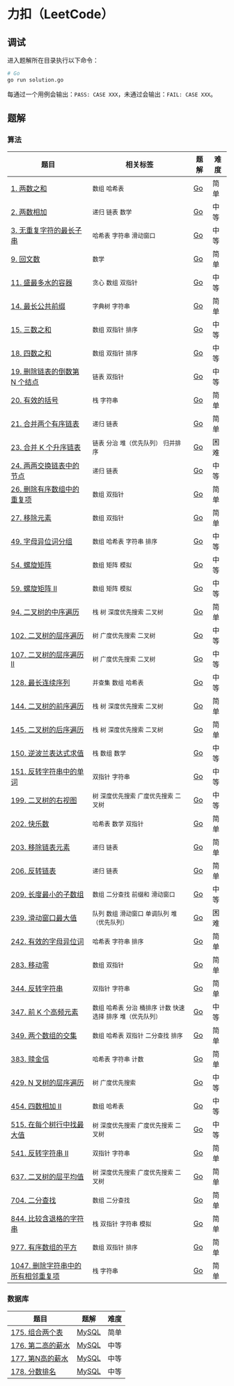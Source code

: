 # 力扣（LeetCode）

## 调试

进入题解所在目录执行以下命令：

```bash
# Go
go run solution.go
```

每通过一个用例会输出：`PASS: CASE XXX`，未通过会输出：`FAIL: CASE XXX`。

## 题解

### 算法

| 题目 | 相关标签 | 题解 | 难度 |
| ---- | ---- | ---- | ---- |
| [1. 两数之和](https://leetcode.cn/problems/two-sum/) | `数组` `哈希表` | [Go](./algorithms/0001.two-sum/solution.go) | 简单 |
| [2. 两数相加](https://leetcode.cn/problems/add-two-numbers/) | `递归` `链表` `数学` | [Go](./algorithms/0002.add-two-numbers/solution.go) | 中等 |
| [3. 无重复字符的最长子串](https://leetcode.cn/problems/longest-substring-without-repeating-characters/) | `哈希表` `字符串` `滑动窗口` | [Go](./algorithms/0003.longest-substring-without-repeating-characters/solution.go) | 中等 |
| [9. 回文数](https://leetcode.cn/problems/palindrome-number/) | `数学` | [Go](./algorithms/0009.palindrome-number/solution.go) | 简单 |
| [11. 盛最多水的容器](https://leetcode.cn/problems/container-with-most-water/) | `贪心` `数组` `双指针` | [Go](./algorithms/0011.container-with-most-water/solution.go) | 中等 |
| [14. 最长公共前缀](https://leetcode.cn/problems/longest-common-prefix/) | `字典树` `字符串` | [Go](./algorithms/0014.longest-common-prefix/solution.go) | 简单 |
| [15. 三数之和](https://leetcode.cn/problems/3sum/) | `数组` `双指针` `排序` | [Go](./algorithms/0015.3sum/solution.go) | 中等 |
| [18. 四数之和](https://leetcode.cn/problems/4sum/) | `数组` `双指针` `排序` | [Go](./algorithms/0018.4sum/solution.go) | 中等 |
| [19. 删除链表的倒数第 N 个结点](https://leetcode.cn/problems/remove-nth-node-from-end-of-list/) | `链表` `双指针` | [Go](./algorithms/0019.remove-nth-node-from-end-of-list/solution.go) | 中等 |
| [20. 有效的括号](https://leetcode.cn/problems/valid-parentheses/) | `栈` `字符串` | [Go](./algorithms/0020.valid-parentheses/solution.go) | 简单 |
| [21. 合并两个有序链表](https://leetcode.cn/problems/merge-two-sorted-lists/) | `递归` `链表` | [Go](./algorithms/0021.merge-two-sorted-lists/solution.go) | 简单 |
| [23. 合并 K 个升序链表](https://leetcode.cn/problems/merge-k-sorted-lists/) | `链表` `分治` `堆（优先队列）` `归并排序` | [Go](./algorithms/0023.merge-k-sorted-lists/solution.go) | 困难 |
| [24. 两两交换链表中的节点](https://leetcode.cn/problems/swap-nodes-in-pairs/) | `递归` `链表` | [Go](./algorithms/0024.swap-nodes-in-pairs/solution.go) | 中等 |
| [26. 删除有序数组中的重复项](https://leetcode.cn/problems/remove-duplicates-from-sorted-array/) | `数组` `双指针` | [Go](./algorithms/0026.remove-duplicates-from-sorted-array/solution.go) | 简单 |
| [27. 移除元素](https://leetcode.cn/problems/remove-element/) | `数组` `双指针` | [Go](./algorithms/0027.remove-element/solution.go) | 简单 |
| [49. 字母异位词分组](https://leetcode.cn/problems/group-anagrams/) | `数组` `哈希表` `字符串` `排序` | [Go](./algorithms/0049.group-anagrams/solution.go) | 中等 |
| [54. 螺旋矩阵](https://leetcode.cn/problems/spiral-matrix/) | `数组` `矩阵` `模拟` | [Go](./algorithms/0054.spiral-matrix/solution.go) | 中等 |
| [59. 螺旋矩阵 II](https://leetcode.cn/problems/spiral-matrix-ii/) | `数组` `矩阵` `模拟` | [Go](./algorithms/0059.spiral-matrix-ii/solution.go) | 中等 |
| [94. 二叉树的中序遍历](https://leetcode.cn/problems/binary-tree-inorder-traversal/) | `栈` `树` `深度优先搜索` `二叉树` | [Go](./algorithms/0094.binary-tree-inorder-traversal/solution.go) | 简单 |
| [102. 二叉树的层序遍历](https://leetcode.cn/problems/binary-tree-level-order-traversal/) | `树` `广度优先搜索` `二叉树` | [Go](./algorithms/0102.binary-tree-level-order-traversal/solution.go) | 中等 |
| [107. 二叉树的层序遍历 II](https://leetcode.cn/problems/binary-tree-level-order-traversal-ii/) | `树` `广度优先搜索` `二叉树` | [Go](./algorithms/0107.binary-tree-level-order-traversal-ii/solution.go) | 中等 |
| [128. 最长连续序列](https://leetcode.cn/problems/longest-consecutive-sequence/) | `并查集` `数组` `哈希表` | [Go](./algorithms/0128.longest-consecutive-sequence/solution.go) | 中等 |
| [144. 二叉树的前序遍历](https://leetcode.cn/problems/binary-tree-preorder-traversal/) | `栈` `树` `深度优先搜索` `二叉树` | [Go](./algorithms/0144.binary-tree-preorder-traversal/solution.go) | 简单 |
| [145. 二叉树的后序遍历](https://leetcode.cn/problems/binary-tree-postorder-traversal/) | `栈` `树` `深度优先搜索` `二叉树` | [Go](./algorithms/0145.binary-tree-postorder-traversal/solution.go) | 简单 |
| [150. 逆波兰表达式求值](https://leetcode.cn/problems/evaluate-reverse-polish-notation/) | `栈` `数组` `数学` | [Go](./algorithms/0150.evaluate-reverse-polish-notation/solution.go) | 中等 |
| [151. 反转字符串中的单词](https://leetcode.cn/problems/reverse-words-in-a-string/) | `双指针` `字符串` | [Go](./algorithms/0151.reverse-words-in-a-string/solution.go) | 中等 |
| [199. 二叉树的右视图](https://leetcode.cn/problems/binary-tree-right-side-view/) | `树` `深度优先搜索` `广度优先搜索` `二叉树` | [Go](./algorithms/0199.binary-tree-right-side-view/solution.go) | 中等 |
| [202. 快乐数](https://leetcode.cn/problems/happy-number/) | `哈希表` `数学` `双指针` | [Go](./algorithms/0202.happy-number/solution.go) | 简单 |
| [203. 移除链表元素](https://leetcode.cn/problems/remove-linked-list-elements/) | `递归` `链表` | [Go](./algorithms/0203.remove-linked-list-elements/solution.go) | 简单 |
| [206. 反转链表](https://leetcode.cn/problems/reverse-linked-list/) | `递归` `链表` | [Go](./algorithms/0206.reverse-linked-list/solution.go) | 简单 |
| [209. 长度最小的子数组](https://leetcode.cn/problems/minimum-size-subarray-sum/) | `数组` `二分查找` `前缀和` `滑动窗口` | [Go](./algorithms/0209.minimum-size-subarray-sum/solution.go) | 中等 |
| [239. 滑动窗口最大值](https://leetcode.cn/problems/sliding-window-maximum/) | `队列` `数组` `滑动窗口` `单调队列` `堆（优先队列）` | [Go](./algorithms/0239.sliding-window-maximum/solution.go) | 困难 |
| [242. 有效的字母异位词](https://leetcode.cn/problems/valid-anagram/) | `哈希表` `字符串` `排序` | [Go](./algorithms/0242.valid-anagram/solution.go) | 简单 |
| [283. 移动零](https://leetcode.cn/problems/move-zeroes/) | `数组` `双指针` | [Go](./algorithms/0283.move-zeroes/solution.go) | 简单 |
| [344. 反转字符串](https://leetcode.cn/problems/reverse-string/) | `双指针` `字符串` | [Go](./algorithms/0344.reverse-string/solution.go) | 简单 |
| [347. 前 K 个高频元素](https://leetcode.cn/problems/top-k-frequent-elements/) | `数组` `哈希表` `分治` `桶排序` `计数` `快速选择` `排序` `堆（优先队列）` | [Go](./algorithms/0347.top-k-frequent-elements/solution.go) | 中等 |
| [349. 两个数组的交集](https://leetcode.cn/problems/intersection-of-two-arrays/) | `数组` `哈希表` `双指针` `二分查找` `排序` | [Go](./algorithms/0349.intersection-of-two-arrays/solution.go) | 简单 |
| [383. 赎金信](https://leetcode.cn/problems/ransom-note/) | `哈希表` `字符串` `计数` | [Go](./algorithms/0383.ransom-note/solution.go) | 简单 |
| [429. N 叉树的层序遍历](https://leetcode.cn/problems/n-ary-tree-level-order-traversal/) | `树` `广度优先搜索` | [Go](./algorithms/0429.n-ary-tree-level-order-traversal/solution.go) | 中等 |
| [454. 四数相加 II](https://leetcode.cn/problems/4sum-ii/) | `数组` `哈希表` | [Go](./algorithms/0454.4sum-ii/solution.go) | 中等 |
| [515. 在每个树行中找最大值](https://leetcode.cn/problems/find-largest-value-in-each-tree-row/) | `树` `深度优先搜索` `广度优先搜索` `二叉树` | [Go](./algorithms/0515.find-largest-value-in-each-tree-row/solution.go) | 中等 |
| [541. 反转字符串 II](https://leetcode.cn/problems/reverse-string-ii/) | `双指针` `字符串` | [Go](./algorithms/0541.reverse-string-ii/solution.go) | 简单 |
| [637. 二叉树的层平均值](https://leetcode.cn/problems/average-of-levels-in-binary-tree/) | `树` `深度优先搜索` `广度优先搜索` `二叉树` | [Go](./algorithms/0637.average-of-levels-in-binary-tree/solution.go) | 简单 |
| [704. 二分查找](https://leetcode.cn/problems/binary-search/) | `数组` `二分查找` | [Go](./algorithms/0704.binary-search/solution.go) | 简单 |
| [844. 比较含退格的字符串](https://leetcode.cn/problems/backspace-string-compare/) | `栈` `双指针` `字符串` `模拟` | [Go](./algorithms/0844.backspace-string-compare/solution.go) | 简单 |
| [977. 有序数组的平方](https://leetcode.cn/problems/squares-of-a-sorted-array/) | `数组` `双指针` `排序` | [Go](./algorithms/0977.squares-of-a-sorted-array/solution.go) | 简单 |
| [1047. 删除字符串中的所有相邻重复项](https://leetcode.cn/problems/remove-all-adjacent-duplicates-in-string/) | `栈` `字符串` | [Go](./algorithms/1047.remove-all-adjacent-duplicates-in-string/solution.go) | 简单 |

### 数据库

| 题目                                                         | 题解                                                        | 难度 |
| ------------------------------------------------------------ | ----------------------------------------------------------- | ---- |
| [175. 组合两个表](https://leetcode.cn/problems/combine-two-tables/) | [MySQL](./database/0175.combine-two-tables/solution.sql)    | 简单 |
| [176. 第二高的薪水](https://leetcode.cn/problems/second-highest-salary/) | [MySQL](./database/0176.second-highest-salary/solution.sql) | 中等 |
| [177. 第N高的薪水](https://leetcode.cn/problems/nth-highest-salary/) | [MySQL](./database/0177.nth-highest-salary/solution.sql)    | 中等 |
| [178. 分数排名](https://leetcode.cn/problems/rank-scores/)   | [MySQL](./database/0178.rank-scores/solution.sql)           | 中等 |

